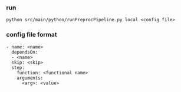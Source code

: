 ### run
```
python src/main/python/runPreprocPipeline.py local <config file>
```

### config file format
```
- name: <name>
  dependsOn: 
  - <name>
  skip: <skip>
  step:
    function: <functional name>
    arguments:
      <arg>: <value>
```





